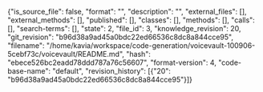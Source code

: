 {"is_source_file": false, "format": "", "description": "", "external_files": [], "external_methods": [], "published": [], "classes": [], "methods": [], "calls": [], "search-terms": [], "state": 2, "file_id": 3, "knowledge_revision": 20, "git_revision": "b96d38a9ad45a0bdc22ed66536c8dc8a844cce95", "filename": "/home/kavia/workspace/code-generation/voicevault-100906-5cebf73c/voicevault/README.md", "hash": "ebece526bc2eadd78ddd787a76c56607", "format-version": 4, "code-base-name": "default", "revision_history": [{"20": "b96d38a9ad45a0bdc22ed66536c8dc8a844cce95"}]}